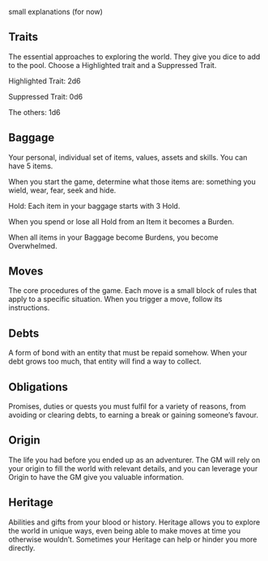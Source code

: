 small explanations (for now)

## Traits

The essential approaches to exploring the world. They give you dice to add to the pool. Choose a Highlighted trait and a Suppressed Trait.

Highlighted Trait: 2d6

Suppressed Trait: 0d6

The others: 1d6

## Baggage

Your personal, individual set of items, values, assets and skills. You can have 5 items.

When you start the game, determine what those items are: something you wield, wear, fear, seek and hide.

Hold: Each item in your baggage starts with 3 Hold.

When you spend or lose all Hold from an Item it becomes a Burden.

When all items in your Baggage become Burdens, you become Overwhelmed.

## Moves

The core procedures of the game. Each move is a small block of rules that apply to a specific situation.  When you trigger a move, follow its instructions.

## Debts

A form of bond with an entity that must be repaid somehow. When your debt grows too much, that entity will find a way to collect.

## Obligations

Promises, duties or quests you must fulfil for a variety of reasons, from avoiding or clearing debts, to earning a break or gaining someone’s favour.

## Origin

The life you had before you ended up as an adventurer. The GM will rely on your origin to fill the world with relevant details, and you can leverage your Origin to have the GM give you valuable information.

## Heritage

Abilities and gifts from your blood or history. Heritage allows you to explore the world in unique ways, even being able to make moves at time you otherwise wouldn’t. Sometimes your Heritage can help or hinder you more directly.
